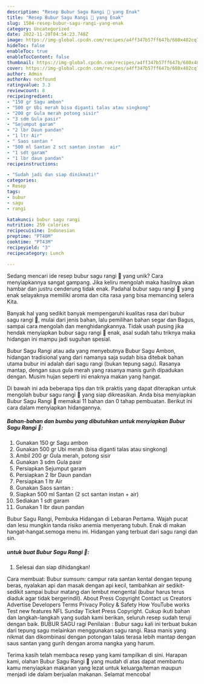 ```yaml
---
description: "Resep Bubur Sagu Rangi 💚 yang Enak"
title: "Resep Bubur Sagu Rangi 💚 yang Enak"
slug: 1504-resep-bubur-sagu-rangi-yang-enak
category: Uncategorized
date: 2022-11-20T04:54:23.748Z
image: https://img-global.cpcdn.com/recipes/a4ff347b57ff647b/680x482cq70/bubur-sagu-rangi-foto-resep-utama.jpg
hideToc: false
enableToc: true
enableTocContent: false
thumbnail: https://img-global.cpcdn.com/recipes/a4ff347b57ff647b/680x482cq70/bubur-sagu-rangi-foto-resep-utama.jpg
cover: https://img-global.cpcdn.com/recipes/a4ff347b57ff647b/680x482cq70/bubur-sagu-rangi-foto-resep-utama.jpg
author: Admin
authorAv: notfound
ratingvalue: 3.3
reviewcount: 8
recipeingredient:
- "150 gr Sagu ambon"
- "500 gr Ubi merah bisa diganti talas atau singkong"
- "200 gr Gula merah potong sisir"
- "3 sdm Gula pasir"
- "Sejumput garam"
- "2 lbr Daun pandan"
- "1 ltr Air"
- " Saos santan "
- "500 ml Santan 2 sct santan instan  air"
- "1 sdt garam"
- "1 lbr daun pandan"
recipeinstructions:

- "Sudah jadi dan siap dinikmati!"
categories:
- Resep
tags:
- bubur
- sagu
- rangi

katakunci: bubur sagu rangi 
nutrition: 259 calories
recipecuisine: Indonesian
preptime: "PT40M"
cooktime: "PT43M"
recipeyield: "3"
recipecategory: Lunch

---
```





Sedang mencari ide resep bubur sagu rangi 💚 yang unik? Cara menyiapkannya sangat gampang. Jika keliru mengolah maka hasilnya akan hambar dan justru cenderung tidak enak. Padahal bubur sagu rangi 💚 yang enak selayaknya memiliki aroma dan cita rasa yang bisa memancing selera Kita.





Banyak hal yang sedikit banyak mempengaruhi kualitas rasa dari bubur sagu rangi 💚, mulai dari jenis bahan, lalu pemilihan bahan segar dan Bagus, sampai cara mengolah dan menghidangkannya. Tidak usah pusing jika hendak menyiapkan bubur sagu rangi 💚 enak,      asal sudah tahu triknya maka hidangan ini mampu jadi suguhan spesial.














Bubur Sagu Rangi atau ada yang menyebutnya Bubur Sagu Ambon, hidangan tradisional yang dari namanya saja sudah bisa ditebak bahan utama bubur ini adalah dari sagu rangi (bukan tepung sagu). Rasanya mantap, dengan saus gula merah yang rasanya manis gurih dipadukan dengan. Musim hujan seperti ini enaknya makan yang hangat.






Di bawah ini ada beberapa tips dan trik praktis yang dapat diterapkan untuk mengolah bubur sagu rangi 💚 yang siap dikreasikan. Anda bisa menyiapkan Bubur Sagu Rangi 💚 memakai 11 bahan dan 0 tahap pembuatan. Berikut ini cara dalam menyiapkan hidangannya.

<!--inarticleads1-->

##### Bahan-bahan dan bumbu yang dibutuhkan untuk menyiapkan Bubur Sagu Rangi 💚:

1. Gunakan 150 gr Sagu ambon
1. Gunakan 500 gr Ubi merah (bisa diganti talas atau singkong)
1. Ambil 200 gr Gula merah, potong sisir
1. Gunakan 3 sdm Gula pasir
1. Persiapkan Sejumput garam
1. Persiapkan 2 lbr Daun pandan
1. Persiapkan 1 ltr Air
1. Gunakan  Saos santan :
1. Siapkan 500 ml Santan (2 sct santan instan + air)
1. Sediakan 1 sdt garam
1. Gunakan 1 lbr daun pandan


Bubur Sagu Rangi, Pembuka Hidangan di Lebaran Pertama. Wajah pucat dan lesu mungkin tanda risiko anemia menyerang tubuh. Enak di makan hangat-hangat.semoga menu ini. Hidangan yang terbuat dari sagu rangi dan sin. 

<!--inarticleads2-->

#####  untuk buat Bubur Sagu Rangi 💚:


1. Selesai dan siap dihidangkan!

Cara membuat: Bubur sumsum: campur rata santan kental dengan tepung beras, nyalakan api dan masak dengan api kecil, tambahkan air sedikit-sedikit sampai bubur matang dan lembut mengental (bubur harus terus diaduk agar tidak bergerindil). About Press Copyright Contact us Creators Advertise Developers Terms Privacy Policy &amp; Safety How YouTube works Test new features NFL Sunday Ticket Press Copyright. Cukup ikuti bahan dan langkah-langkah yang sudah kami berikan, seluruh resep sudah teruji dengan baik. BUBUR SAGU ragi Penilaian : Bubur sagu kali ini terbuat bukan dari tepung sagu melainkan menggunakan sagu rangi. Rasa manis yang nikmat dan dikombinasi dengan potongan talas terasa lebih mantap dengan saus santan yang gurih dengan aroma nangka yang harum. 

Terima kasih telah membaca resep yang kami tampilkan di sini. Harapan kami, olahan Bubur Sagu Rangi 💚 yang mudah di atas dapat membantu kamu menyiapkan makanan yang lezat untuk keluarga/teman maupun menjadi ide dalam berjualan makanan. Selamat mencoba!
